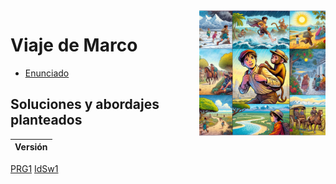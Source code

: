 <img src="../../images/viajeMarco.png" width="40%" align="right"/>

# Viaje de Marco

- [Enunciado](enunciado.md)

## Soluciones y abordajes planteados

|Versión|
|-|
[PRG1](./src/vPRG1/Marco.java)
[IdSw1](./docs/README.md)